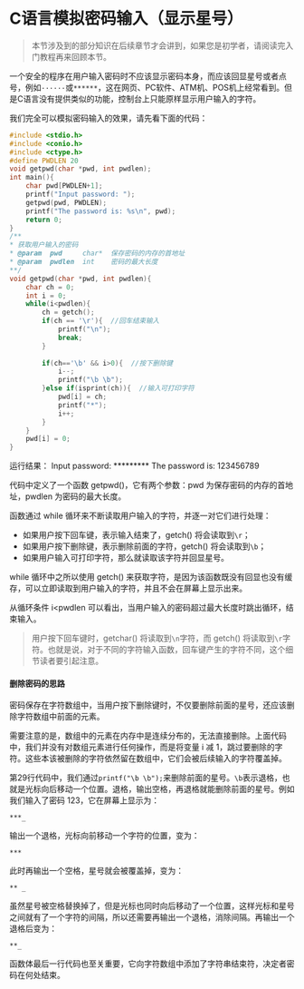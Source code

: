 # C语言模拟密码输入（显示星号）

> 本节涉及到的部分知识在后续章节才会讲到，如果您是初学者，请阅读完入门教程再来回顾本节。

一个安全的程序在用户输入密码时不应该显示密码本身，而应该回显星号或者点号，例如`······`或`******`，这在网页、PC软件、ATM机、POS机上经常看到。但是C语言没有提供类似的功能，控制台上只能原样显示用户输入的字符。

我们完全可以模拟密码输入的效果，请先看下面的代码：

```c
#include <stdio.h>
#include <conio.h>
#include <ctype.h>
#define PWDLEN 20
void getpwd(char *pwd, int pwdlen);
int main(){
    char pwd[PWDLEN+1];
    printf("Input password: ");
    getpwd(pwd, PWDLEN);
    printf("The password is: %s\n", pwd);
    return 0;
}
/**
* 获取用户输入的密码
* @param  pwd     char*  保存密码的内存的首地址
* @param  pwdlen  int    密码的最大长度
**/
void getpwd(char *pwd, int pwdlen){
    char ch = 0;
    int i = 0;
    while(i<pwdlen){
        ch = getch();
        if(ch == '\r'){  //回车结束输入
            printf("\n");
            break;
        }
       
        if(ch=='\b' && i>0){  //按下删除键
            i--;
            printf("\b \b");
        }else if(isprint(ch)){  //输入可打印字符
            pwd[i] = ch;
            printf("*");
            i++;
        }
    }
    pwd[i] = 0;
}
```

运行结果：
Input password: *********
The password is: 123456789

代码中定义了一个函数 getpwd()，它有两个参数：pwd 为保存密码的内存的首地址，pwdlen 为密码的最大长度。

函数通过 while 循环来不断读取用户输入的字符，并逐一对它们进行处理：

- 如果用户按下回车键，表示输入结束了，getch() 将会读取到`\r`；
- 如果用户按下删除键，表示删除前面的字符，getch() 将会读取到`\b`；
- 如果用户输入可打印字符，那么就读取该字符并回显星号。


while 循环中之所以使用 getch() 来获取字符，是因为该函数既没有回显也没有缓存，可以立即读取到用户输入的字符，并且不会在屏幕上显示出来。

从循环条件 i<pwdlen 可以看出，当用户输入的密码超过最大长度时跳出循环，结束输入。

> 用户按下回车键时，getchar() 将读取到`\n`字符，而 getch() 将读取到`\r`字符。也就是说，对于不同的字符输入函数，回车键产生的字符不同，这个细节读者要引起注意。

#### 删除密码的思路

密码保存在字符数组中，当用户按下删除键时，不仅要删除前面的星号，还应该删除字符数组中前面的元素。

需要注意的是，数组中的元素在内存中是连续分布的，无法直接删除。上面代码中，我们并没有对数组元素进行任何操作，而是将变量 i 减 1，跳过要删除的字符。这些本该被删除的字符依然留在数组中，它们会被后续输入的字符覆盖掉。

第29行代码中，我们通过`printf("\b \b");`来删除前面的星号。`\b`表示退格，也就是光标向后移动一个位置。退格，输出空格，再退格就能删除前面的星号。例如我们输入了密码 123，它在屏幕上显示为：

```
***_
```

输出一个退格，光标向前移动一个字符的位置，变为：

```
***
```

此时再输出一个空格，星号就会被覆盖掉，变为：

```
** _
```

虽然星号被空格替换掉了，但是光标也同时向后移动了一个位置，这样光标和星号之间就有了一个字符的间隔，所以还需要再输出一个退格，消除间隔。再输出一个退格后变为：

```
**_
```


函数体最后一行代码也至关重要，它向字符数组中添加了字符串结束符，决定者密码在何处结束。